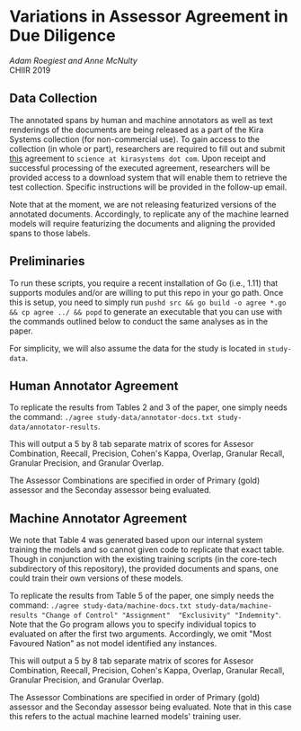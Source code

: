 # Variations in Assessor Agreement in Due Diligence
*Adam Roegiest and Anne McNulty*  
CHIIR 2019

## Data Collection
The annotated spans by human and machine annotators as well as text renderings of the documents are
being released as a part of the Kira Systems collection (for non-commercial use). To gain access to the collection (in whole or part), researchers are required to fill out and submit [this](https://kirasystems.com/files/Kira-Systems-Information-Release-Application.pdf) agreement to `science at kirasystems dot com`. Upon receipt and successful processing of the executed agreement, researchers will be provided access to a download system that will enable them to retrieve the test collection. Specific instructions will be provided in the follow-up email. 

Note that at the moment, we are not releasing featurized versions of the annotated documents. Accordingly, to replicate any of the machine learned models will require featurizing the documents and aligning the provided spans to those labels. 

## Preliminaries
To run these scripts, you require a recent installation of Go (i.e., 1.11) that supports modules and/or are willing to put this repo in your go path. Once this is setup, you need to simply 
run `pushd src && go build -o agree *.go && cp agree ../ && popd` to generate an executable that you can use  with the commands outlined below to conduct the same analyses as in the paper.

For simplicity, we will also assume the data for the study is located in `study-data`.

## Human Annotator Agreement

To replicate the results from Tables 2 and 3 of the paper, one simply needs the command: `./agree study-data/annotator-docs.txt study-data/annotator-results`.

This will output a 5 by 8 tab separate matrix of scores for Assesor Combination, Reecall, Precision, Cohen's Kappa, Overlap, Granular Recall, Granular Precision, and Granular Overlap.

The Assessor Combinations are specified in order of Primary (gold) assessor and the Seconday assessor being evaluated.

## Machine Annotator Agreement

We note that Table 4 was generated based upon our internal system training the models and so cannot given code to replicate that exact table. Though in conjunction with the existing training scripts (in the core-tech subdirectory of this repository), the provided documents and spans, one could train their own versions of these models. 

To replicate the results from Table 5 of the paper, one simply needs the command: `./agree study-data/machine-docs.txt study-data/machine-results "Change of Control" "Assignment"  "Exclusivity" "Indemnity"`. Note that the Go program allows you to specify individual topics to evaluated on after the first two arguments. Accordingly, we omit "Most Favoured Nation" as not model identified any instances.

This will output a 5 by 8 tab separate matrix of scores for Assesor Combination, Reecall, Precision, Cohen's Kappa, Overlap, Granular Recall, Granular Precision, and Granular Overlap.

The Assessor Combinations are specified in order of Primary (gold) assessor and the Seconday assessor being evaluated. Note that in this case this refers to the actual machine learned models' training user. 